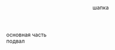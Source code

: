 <html>
	<head>
		<link rel = “stylesheet” href = “.css”>
		<title> Название страницы </title>
	<head>
	<body>
<header>шапка
</header>
<main>основная часть
</main>
<footer>подвал
</footer>
</body>
</html>
